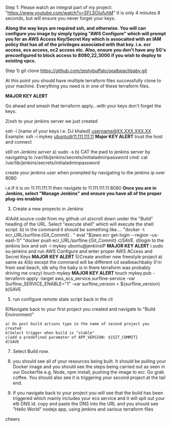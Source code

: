 Step 1: Please watch an integral part of my project: "https://www.youtube.com/watch?v=SFLSOIufuhM" It is only 4 minutes 8 seconds, but will ensure you never forget your keys.



**Along the way keys are required ssh, and otherwise. You will can configure you image by simply typing
"AWS Configure" which will prompt you for an AWS Access Key/Secret Key which is assocaited with an 
IAM policy that has all of the privileges associated with that key. i.e. ecr access, ecs access, ec2 access etc.
Also, ensure you don't have any SG's preconfigured to block access to 8080,22,3000 if you wish to deploy to existing vpcs.**

Step 1) git clone https://github.com/zestybuffalo/sealbeachbaby.git


At this point you should have multiple terraform files successfully clone to your machine. 
Everything you need is in one of these terraform files.

**MAJOR KEY ALERT**

Go ahead and smash that terraform apply...with your keys don't forget the keys.

2)ssh to your jenkins server we just created

ssh -i [name of your keys i.e. DJ khaled] username@XX.XXX.XXX.XX
Example: ssh -i mykey ubuntu@11.111.111.11 **Major KEY ALERT**
trust the host and connect

*still on Jenkins server*
a) sudo -s
b) CAT the pwd to jenkins server by navigating to /var/lib/jenkins/secrets/initialadminpassword
 cmd: cat /var/lib/jenkins/secrets/initialadminpassword

create your jenkins user when prompted by navigating to the jenkins ip over 8080

i.e.If it is on 11.111.111.11 then navigate to  11.111.111.11:8080
**Once you are in Jenkins, select "Manage Jenkins" and ensure you have all of the proper plug-ins enabled**

3) Create a new proyecto in Jenkins 

4)Add source code from my github url
a)scroll down under the "Build" heading of the URL. Select "execute shell" which will execute the shell script.
b) in the command it should be something like....
		"docker -t ecr_URL/surfline:{Git_Commit} . "
		eval "$(aws ecr get-login --region -us-east-1)"
		"docker push ecr_URL/surfline:{Git_Commit}
c)SAVE.
d)login to the jenkins box and ssh -i mykey ubuntu@jenkinsIP  **MAJOR KEY ALERT**
		i.sudo su-jenkins and run AWS Configure and enter proper AWS ACcess and Secret Keys **MAJOR KEY ALERT**
5)Create another new freestyle project
	a) same as 4(b) except the command will be different
		cd sealbeachbaby (I'm from seal beach, idk why the baby is in there terraform was probably driving me crazy)
		touch mykey **MAJOR KEY ALERT**
		touch mykey.pub
		-terraform apply -target aws_ecs_service.surfline-service -var Surfline_SERVICE_ENABLE="1" -var surfline_version = 		${surfline_version}
	b)SAVE

5) run configure remote state script back in the cli

6)Navigate back to your first project you created and navigate to "Build Environment"

	a) On post build actions type in the name of second project you created
	b)Select trigger when build is "stable"
	c)add a predefined paramater of APP_VERSION: ${GIT_COMMIT}
	d)SAVE

7) Select Build now.

8) you should see all of your resources being built. It should be pulling your Docker image and you should see the steps being carried out as seen in our Dockerfile e.g. Node, npm
install, pushing the image to ecr. Go grab coffee. You should also see it is triggering your second project at the tail end.

9) If you navigate back to your project you will see that the build has been triggered which mainly includes your ecs service and it will spit out your elb DNS id. copy and paste the DNS 
into the URL and you should see "Hello World" nodejs app, using jenkins and various terraform files



cheers

